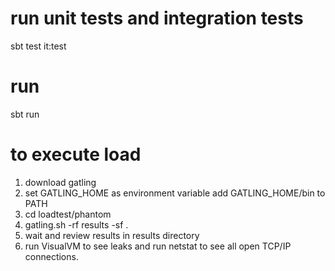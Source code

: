 # run unit tests and integration tests
sbt test it:test

# run
sbt run

# to execute load 
1. download gatling
2. set GATLING_HOME as environment variable add GATLING_HOME/bin to PATH
3. cd loadtest/phantom
4. gatling.sh -rf results -sf .
5. wait and review results in results directory
6. run VisualVM to see leaks and run netstat to see all open TCP/IP connections.

